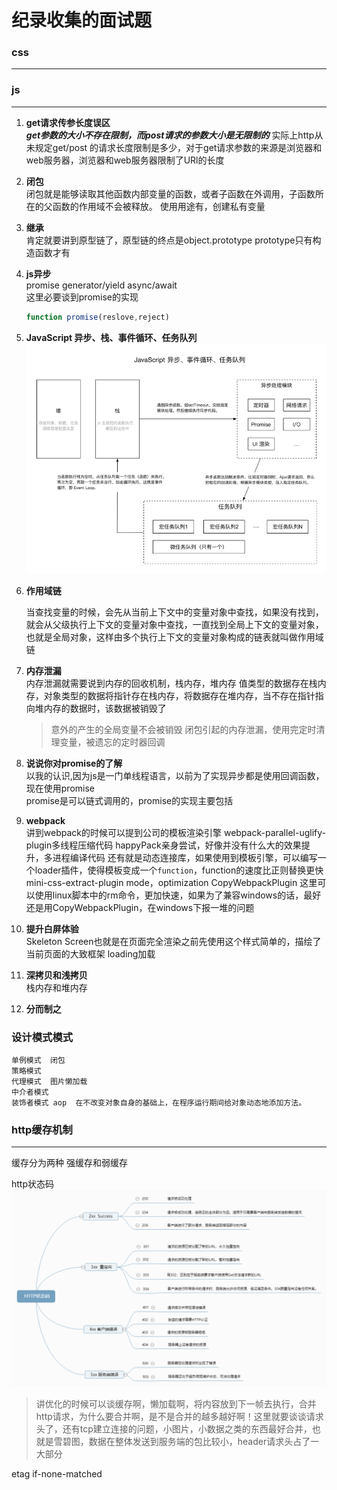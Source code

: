 # 纪录收集的面试题


### css
-----


### js
-----
1. **get请求传参长度误区**  
   ***get参数的大小不存在限制，而post请求的参数大小是无限制的***
   实际上http从未规定get/post 的请求长度限制是多少，对于get请求参数的来源是浏览器和web服务器，浏览器和web服务器限制了URl的长度
2. **闭包**  
    闭包就是能够读取其他函数内部变量的函数，或者子函数在外调用，子函数所在的父函数的作用域不会被释放。
    使用用途有，创建私有变量
3. **继承**  
    肯定就要讲到原型链了，原型链的终点是object.prototype prototype只有构造函数才有
4. **js异步**  
    promise generator/yield async/await   
    这里必要谈到promise的实现
    ```js
    function promise(reslove,reject)
    ```
5. **JavaScript 异步、栈、事件循环、任务队列**
    ![队列](./1.png)
6. **作用域链**

    当查找变量的时候，会先从当前上下文中的变量对象中查找，如果没有找到，就会从父级执行上下文的变量对象中查找，一直找到全局上下文的变量对象，也就是全局对象，这样由多个执行上下文的变量对象构成的链表就叫做作用域链

7. **内存泄漏**  
    内存泄漏就需要说到内存的回收机制，栈内存，堆内存
    值类型的数据存在栈内存，对象类型的数据将指针存在栈内存，将数据存在堆内存，当不存在指针指向堆内存的数据时，该数据被销毁了
    > 意外的产生的全局变量不会被销毁
    > 闭包引起的内存泄漏，使用完定时清理变量，被遗忘的定时器回调

8. **说说你对promise的了解**  
    以我的认识,因为js是一门单线程语言，以前为了实现异步都是使用回调函数，现在使用promise  
    promise是可以链式调用的，promise的实现主要包括
9. **webpack**  
    讲到webpack的时候可以提到公司的模板渲染引擎
    webpack-parallel-uglify-plugin多线程压缩代码
    happyPack亲身尝试，好像并没有什么大的效果提升，多进程编译代码
    还有就是动态连接库，如果使用到模板引擎，可以编写一个loader插件，使得模板变成一个`function`，function的速度比正则替换更快
    mini-css-extract-plugin
    mode，optimization
    CopyWebpackPlugin 这里可以使用linux脚本中的rm命令，更加快速，如果为了兼容windows的话，最好还是用CopyWebpackPlugin，在windows下报一堆的问题

10. **提升白屏体验**  
    Skeleton Screen也就是在页面完全渲染之前先使用这个样式简单的，描绘了当前页面的大致框架 
    loading加载
11. **深拷贝和浅拷贝**  
    栈内存和堆内存
12. **分而制之**  

### 设计模式模式
    单例模式  闭包
    策略模式  
    代理模式  图片懒加载
    中介者模式  
    装饰者模式 aop  在不改变对象自身的基础上，在程序运行期间给对象动态地添加方法。

### http缓存机制
_____

缓存分为两种 强缓存和弱缓存

http状态码
![http](./2.png)

> 讲优化的时候可以谈缓存啊，懒加载啊，将内容放到下一帧去执行，合并http请求，为什么要合并啊，是不是合并的越多越好啊！这里就要谈谈请求头了，还有tcp建立连接的问题，小图片，小数据之类的东西最好合并，也就是雪碧图，数据在整体发送到服务端的包比较小，header请求头占了一大部分  

etag if-none-matched 
